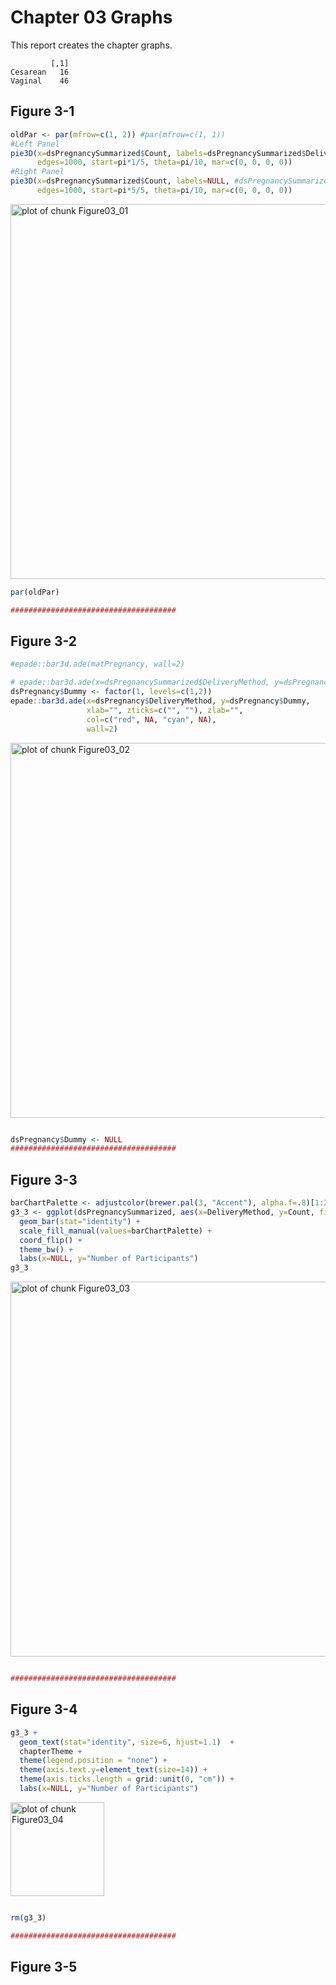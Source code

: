 Chapter 03 Graphs
=================================================
This report creates the chapter graphs.

<!--  Set the working directory to the repository's base directory; this assumes the report is nested inside of only one directory.-->



<!-- Set the report-wide options, and point to the external code file. -->


<!-- Load the packages.  Suppress the output when loading packages. --> 



<!-- Load any Global functions and variables declared in the R file.  Suppress the output. --> 



<!-- Declare any global functions specific to a Rmd output.  Suppress the output. --> 



<!-- Load the datasets.   -->



<!-- Tweak the datasets.   -->

```
         [,1]
Cesarean   16
Vaginal    46
```


## Figure 3-1

```r
oldPar <- par(mfrow=c(1, 2)) #par(mfrow=c(1, 1))
#Left Panel
pie3D(x=dsPregnancySummarized$Count, labels=dsPregnancySummarized$DeliveryMethod, 
      edges=1000, start=pi*1/5, theta=pi/10, mar=c(0, 0, 0, 0))
#Right Panel
pie3D(x=dsPregnancySummarized$Count, labels=NULL, #dsPregnancySummarized$DeliveryMethod, 
      edges=1000, start=pi*5/5, theta=pi/10, mar=c(0, 0, 0, 0))
```

<img src="figure_rmd/Figure03_01.png" title="plot of chunk Figure03_01" alt="plot of chunk Figure03_01" width="600px" />

```r
par(oldPar)

#####################################
```


## Figure 3-2

```r
#epade::bar3d.ade(matPregnancy, wall=2)

# epade::bar3d.ade(x=dsPregnancySummarized$DeliveryMethod, y=dsPregnancySummarized$Dummy)
dsPregnancy$Dummy <- factor(1, levels=c(1,2))
epade::bar3d.ade(x=dsPregnancy$DeliveryMethod, y=dsPregnancy$Dummy, 
                 xlab="", zticks=c("", ""), zlab="", 
                 col=c("red", NA, "cyan", NA),
                 wall=2)
```

<img src="figure_rmd/Figure03_02.png" title="plot of chunk Figure03_02" alt="plot of chunk Figure03_02" width="600px" />

```r

dsPregnancy$Dummy <- NULL
#####################################
```


## Figure 3-3

```r
barChartPalette <- adjustcolor(brewer.pal(3, "Accent"), alpha.f=.8)[1:2]
g3_3 <- ggplot(dsPregnancySummarized, aes(x=DeliveryMethod, y=Count, fill=DeliveryMethod, label=Percentage)) +
  geom_bar(stat="identity") +
  scale_fill_manual(values=barChartPalette) +
  coord_flip() +
  theme_bw() +
  labs(x=NULL, y="Number of Participants")
g3_3 
```

<img src="figure_rmd/Figure03_03.png" title="plot of chunk Figure03_03" alt="plot of chunk Figure03_03" width="600px" />

```r

#####################################
```


## Figure 3-4

```r
g3_3 + 
  geom_text(stat="identity", size=6, hjust=1.1)  +
  chapterTheme +
  theme(legend.position = "none") +
  theme(axis.text.y=element_text(size=14)) +
  theme(axis.ticks.length = grid::unit(0, "cm")) +
  labs(x=NULL, y="Number of Participants")
```

<img src="figure_rmd/Figure03_04.png" title="plot of chunk Figure03_04" alt="plot of chunk Figure03_04" height="150px" />

```r

rm(g3_3)

#####################################
```


## Figure 3-5




